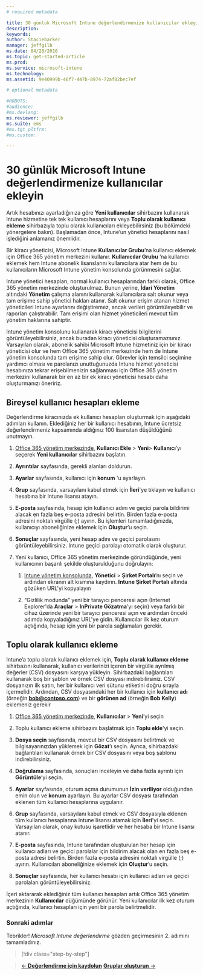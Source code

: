 ```yaml
---
# required metadata

title: 30 günlük Microsoft Intune değerlendirmenize kullanıcılar ekleyin | Microsoft Intune
description:
keywords:
author: Staciebarker
manager: jeffgilb
ms.date: 04/28/2016
ms.topic: get-started-article
ms.prod:
ms.service: microsoft-intune
ms.technology:
ms.assetid: 9e40999b-46f7-447b-8974-72af82bec7ef

# optional metadata

#ROBOTS:
#audience:
#ms.devlang:
ms.reviewer: jeffgilb
ms.suite: ems
#ms.tgt_pltfrm:
#ms.custom:

---
```


# 30 günlük Microsoft Intune değerlendirmenize kullanıcılar ekleyin
Artık hesabınızı ayarladığınıza göre **Yeni kullanıcılar** sihirbazını kullanarak Intune hizmetine tek tek kullanıcı hesaplarını veya **Toplu olarak kullanıcı ekleme** sihirbazıyla toplu olarak kullanıcıları ekleyebilirsiniz (bu bölümdeki yönergelere bakın).  Başlamadan önce, Intune’un yönetici hesaplarını nasıl işlediğini anlamanız önemlidir.

Bir kiracı yöneticisi, Microsoft Intune **Kullanıcılar Grubu**’na kullanıcı eklemek için Office 365 yönetim merkezini kullanır. **Kullanıcılar Grubu** ’na kullanıcı eklemek hem Intune abonelik lisanslarını kullanıcılara atar hem de bu kullanıcıların Microsoft Intune yönetim konsolunda görünmesini sağlar.

Intune yönetici hesapları, normal kullanıcı hesaplarından farklı olarak, Office 365 yönetim merkezinde oluşturulmaz. Bunun yerine, **İdari Yönetim** altındaki **Yönetim** çalışma alanını kullanarak kullanıcılara salt okunur veya tam erişime sahip yönetici hakları atanır. Salt okunur erişim atanan hizmet yöneticileri Intune ayarlarını değiştiremez, ancak verileri görüntüleyebilir ve raporları çalıştırabilir. Tam erişimi olan hizmet yöneticileri mevcut tüm yönetim haklarına sahiptir.

Intune yönetim konsolunu kullanarak kiracı yöneticisi bilgilerini görüntüleyebilirsiniz, ancak buradan kiracı yöneticisi oluşturamazsınız. Varsayılan olarak, abonelik sahibi Microsoft Intune hizmetiniz için bir kiracı yöneticisi olur ve hem Office 365 yönetim merkezinde hem de Intune yönetim konsolunda tam erişime sahip olur. Görevler için temsilci seçimine yardımcı olması ve parolanızı unuttuğunuzda Intune hizmet yöneticisi hesabınıza tekrar erişebilmenizin sağlanması için Office 365 yönetim merkezini kullanarak bir en az bir ek kiracı yöneticisi hesabı daha oluşturmanızı öneririz.

## Bireysel kullanıcı hesapları ekleme
Değerlendirme kiracınızda ek kullanıcı hesapları oluşturmak için aşağıdaki adımları kullanın. Eklediğiniz her bir kullanıcı hesabının, Intune ücretsiz değerlendirmeniz kapsamında aldığınız 100 lisanstan düşüldüğünü unutmayın.

1.  [Office 365 yönetim merkezinde](http://go.microsoft.com/fwlink/p/?LinkId=698854), **Kullanıcı Ekle** &gt; **Yeni**&gt; **Kullanıcı**’yı seçerek **Yeni kullanıcılar** sihirbazını başlatın.

2.  **Ayrıntılar** sayfasında, gerekli alanları doldurun.

3.  **Ayarlar** sayfasında, kullanıcı için **konum** 'u ayarlayın.

4.  **Grup** sayfasında, varsayılanı kabul etmek için **İleri**'ye tıklayın ve kullanıcı hesabına bir Intune lisansı atayın.

5.  **E-posta** sayfasında, hesap için kullanıcı adını ve geçici parola bildirimi alacak en fazla beş e-posta adresini belirtin. Birden fazla e-posta adresini noktalı virgülle (;) ayırın. Bu işlemleri tamamladığınızda, kullanıcıyı aboneliğinize eklemek için **Oluştur**’u seçin.

6.  **Sonuçlar** sayfasında, yeni hesap adını ve geçici parolasını görüntüleyebilirsiniz. Intune geçici parolayı otomatik olarak oluşturur.

7.  Yeni kullanıcı, Office 365 yönetim merkezinde göründüğünde, yeni kullanıcının başarılı şekilde oluşturulduğunu doğrulayın:

    1.  [Intune yönetim konsolunda](https://manage.microsoft.com/), **Yönetici** &gt; **Şirket Portalı**’nı seçin ve ardından ekranın alt kısmına kaydırın. **Intune Şirket Portalı** altında gözüken URL'yi kopyalayın

    2.  “Gizlilik modunda” yeni bir tarayıcı penceresi açın (Internet Explorer'da **Araçlar** &gt; **InPrivate Gözatma**’yı seçin) veya farklı bir cihaz üzerinde yeni bir tarayıcı penceresi açın ve ardından önceki adımda kopyaladığınız URL'ye gidin. Kullanıcılar ilk kez oturum açtığında, hesap için yeni bir parola sağlamaları gerekir.

## Toplu olarak kullanıcı ekleme
Intune’a toplu olarak kullanıcı eklemek için, **Toplu olarak kullanıcı ekleme** sihirbazını kullanarak, kullanıcı verilerinizi içeren bir virgülle ayrılmış değerler (CSV) dosyasını karşıya yükleyin. Sihirbazdaki bağlantıları kullanarak boş bir şablon ve örnek CSV dosyası indirebilirsiniz. CSV dosyanızın ilk satırı, her bir kullanıcı veri sütunu etiketini doğru sırayla içermelidir. Ardından, CSV dosyasındaki her bir kullanıcı için **kullanıcı adı** (örneğin **bob@contoso.com**) ve bir **görünen ad** (örneğin **Bob Kelly**) eklemeniz gerekir

1.  [Office 365 yönetim merkezinde](http://go.microsoft.com/fwlink/p/?LinkId=698854), **Kullanıcılar** &gt; **Yeni**’yi seçin

2.  Toplu kullanıcı ekleme sihirbazını başlatmak için **Toplu ekle**'yi seçin.

3.  **Dosya seçin** sayfasında, mevcut bir CSV dosyasını belirtmek ve bilgisayarınızdan yüklemek için **Gözat**’ı seçin. Ayrıca, sihirbazdaki bağlantıları kullanarak örnek bir CSV dosyasını veya boş şablonu indirebilirsiniz.

4.  **Doğrulama** sayfasında, sonuçları inceleyin ve daha fazla ayrıntı için **Görüntüle**’yi seçin.

5.  **Ayarlar** sayfasında, oturum açma durumunun **İzin veriliyor** olduğundan emin olun ve **konum** ayarlayın. Bu ayarlar CSV dosyası tarafından eklenen tüm kullanıcı hesaplarına uygulanır.

6.  **Grup** sayfasında, varsayılanı kabul etmek ve CSV dosyasıyla eklenen tüm kullanıcı hesaplarına Intune lisansı atamak için **İleri**'yi seçin. Varsayılan olarak, onay kutusu işaretlidir ve her hesaba bir Intune lisansı atanır.

7.  **E-posta** sayfasında, Intune tarafından oluşturulan her hesap için kullanıcı adları ve geçici parolalar için bildirim alacak olan en fazla beş e-posta adresi belirtin. Birden fazla e-posta adresini noktalı virgülle (;) ayırın. Kullanıcıları aboneliğinize eklemek için **Oluştur**’u seçin.

8.  **Sonuçlar** sayfasında, her kullanıcı hesabı için kullanıcı adları ve geçici parolaları görüntüleyebilirsiniz.

İçeri aktararak eklediğiniz tüm kullanıcı hesapları artık Office 365 yönetim merkezinin **Kullanıcılar** düğümünde görünür. Yeni kullanıcılar ilk kez oturum açtığında, kullanıcı hesapları için yeni bir parola belirtmelidir.

### Sonraki adımlar
Tebrikler! *Microsoft Intune değerlendirme* gözden geçirmesinin 2. adımını tamamladınız.

>[!div class="step-by-step"]

>[&larr; **Değerlendirme için kaydolun**](.\get-started-with-a-30-day-trial-of-microsoft-intune-step-1.md)     [**Gruplar oluşturun** &rarr;](.\get-started-with-a-30-day-trial-of-microsoft-intune-step-3.md)  


<!--HONumber=May16_HO2-->


